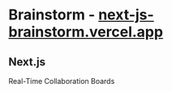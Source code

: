 
# Brainstorm - [next-js-brainstorm.vercel.app](https://next-js-brainstorm.vercel.app/)
## Next.js
Real-Time Collaboration Boards









